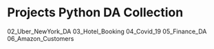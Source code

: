﻿# Projects Python DA Collection

02_Uber_NewYork_DA
03_Hotel_Booking
04_Covid_19
05_Finance_DA
06_Amazon_Customers
